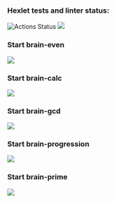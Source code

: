 ### Hexlet tests and linter status:
![Actions Status](https://github.com/CosmoBoyMe/frontend-project-lvl1/workflows/hexlet-check/badge.svg)
<a href="https://codeclimate.com/github/CosmoBoyMe/frontend-project-lvl1"><img src="https://api.codeclimate.com/v1/badges/a99a88d28ad37a79dbf6/maintainability" /></a>

### Start brain-even

<a href="https://asciinema.org/a/379666" target="_blank"><img src="https://asciinema.org/a/379666.svg" /></a>

### Start brain-calc

<a href="https://asciinema.org/a/379664" target="_blank"><img src="https://asciinema.org/a/379664.svg" /></a>

### Start brain-gcd

<a href="https://asciinema.org/a/379667" target="_blank"><img src="https://asciinema.org/a/379667.svg" /></a>

### Start brain-progression

<a href="https://asciinema.org/a/379670" target="_blank"><img src="https://asciinema.org/a/379670.svg" /></a>

### Start brain-prime 

<a href="https://asciinema.org/a/379669" target="_blank"><img src="https://asciinema.org/a/379669.svg" /></a>
